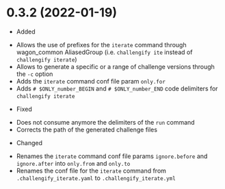 
# 0.3.2 (2022-01-19)

* Added
- Allows the use of prefixes for the `iterate` command through wagon_common AliasedGroup (i.e. `challengify ite` instead of `challengify iterate`)
- Allows to generate a specific or a range of challenge versions through the `-c` option
- Adds the `iterate` command conf file param `only.for`
- Adds `# $ONLY_number_BEGIN` and `# $ONLY_number_END` code delimiters for `challengify iterate`
* Fixed
- Does not consume anymore the delimiters of the `run` command
- Corrects the path of the generated challenge files
* Changed
- Renames the `iterate` command conf file params `ignore.before` and `ignore.after` into `only.from` and `only.to`
- Renames the conf file for the `iterate` command from `.challengify_iterate.yaml` to `.challengify_iterate.yml`
